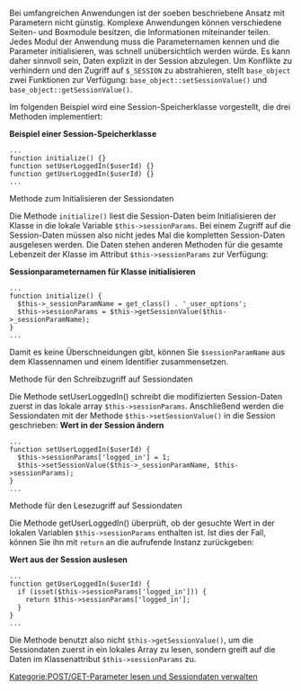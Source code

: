 
Bei umfangreichen Anwendungen ist der soeben beschriebene Ansatz mit Parametern nicht günstig. Komplexe Anwendungen können verschiedene Seiten- und Boxmodule besitzen, die Informationen miteinander teilen. Jedes Modul der Anwendung muss die Parameternamen kennen und die Parameter initialisieren, was schnell unübersichtlich werden würde. Es kann daher sinnvoll sein, Daten explizit in der Session abzulegen. Um Konflikte zu verhindern und den Zugriff auf `$_SESSION` zu abstrahieren, stellt `base_object` zwei Funktionen zur Verfügung: `base_object::setSessionValue()` und `base_object::getSessionValue()`.

Im folgenden Beispiel wird eine Session-Speicherklasse vorgestellt, die drei Methoden implementiert:

**Beispiel einer Session-Speicherklasse**

~~~~ {.php}
...
function initialize() {}
function setUserLoggedIn($userId) {}
function getUserLoggedIn($userId) {}
...
~~~~

Methode zum Initialisieren der Sessiondaten

Die Methode `initialize()` liest die Session-Daten beim Initialisieren der Klasse in die lokale Variable `$this->sessionParams`. Bei einem Zugriff auf die Session-Daten müssen also nicht jedes Mal die kompletten Session-Daten ausgelesen werden. Die Daten stehen anderen Methoden für die gesamte Lebenzeit der Klasse im Attribut `$this->sessionParams` zur Verfügung:

**Sessionparameternamen für Klasse initialisieren**

~~~~ {.php}
...
function initialize() {
  $this->_sessionParamName = get_class() . '_user_options';
  $this->sessionParams = $this->getSessionValue($this->_sessionParamName);
}
...
~~~~

Damit es keine Überschneidungen gibt, können Sie `$sessionParamName` aus dem Klassennamen und einem Identifier zusammensetzen.

Methode für den Schreibzugriff auf Sessiondaten

Die Methode setUserLoggedIn() schreibt die modifizierten Session-Daten zuerst in das lokale array `$this->sessionParams`. Anschließend werden die Sessiondaten mit der Methode `$this->setSessionValue()` in die Session geschrieben: **Wert in der Session ändern**

~~~~ {.php}
...
function setUserLoggedIn($userId) {
  $this->sessionParams['logged_in'] = 1;
  $this->setSessionValue($this->_sessionParamName, $this->sessionParams);
}
...
~~~~

Methode für den Lesezugriff auf Sessiondaten

Die Methode getUserLoggedIn() überprüft, ob der gesuchte Wert in der lokalen Variablen `$this->sessionParams` enthalten ist. Ist dies der Fall, können Sie ihn mit `return` an die aufrufende Instanz zurückgeben:

**Wert aus der Session auslesen**

~~~~ {.php}
...
function getUserLoggedIn($userId) {
  if (isset($this->sessionParams['logged_in'])) {
    return $this->sessionParams['logged_in'];
  }
}
...
~~~~

Die Methode benutzt also nicht `$this->getSessionValue()`, um die Sessiondaten zuerst in ein lokales Array zu lesen, sondern greift auf die Daten im Klassenattribut `$this->sessionParams` zu.

[Kategorie:POST/GET-Parameter lesen und Sessiondaten verwalten](export_de/Kategorie:POST/GET-Parameter_lesen_und_Sessiondaten_verwalten.md)
